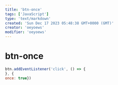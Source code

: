 ```yaml
---
title: 'btn-once'
tags: ['JavaScript']
type: 'text/markdown'
created: 'Sun Dec 17 2023 05:48:38 GMT+0000 (GMT)'
creator: 'oeyoews'
modifier: 'oeyoews'
---
```


# btn-once

```js
btn.addEventListener('click', () => {
}, {
once: true})
```
